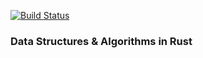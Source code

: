[![Build Status](https://travis-ci.org/joelpalmer/dsa.svg?branch=master)](https://travis-ci.org/joelpalmer/dsa)

### Data Structures & Algorithms in Rust